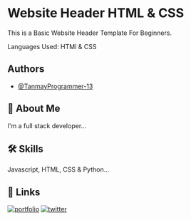 
# Website Header HTML & CSS

This is a Basic Website Header Template For Beginners.

Languages Used: HTMl & CSS

## Authors

- [@TanmayProgrammer-13](https://github.com/TanmayProgrammer-13)


## 🚀 About Me
I'm a full stack developer...


## 🛠 Skills
Javascript, HTML, CSS & Python...


## 🔗 Links
[![portfolio](https://img.shields.io/badge/my_website-000?style=for-the-badge&logo=ko-fi&logoColor=white)](http://mrprogrammer.in/)
[![twitter](https://img.shields.io/badge/twitter-1DA1F2?style=for-the-badge&logo=twitter&logoColor=white)](https://twitter.com/MrProgrammer21)

